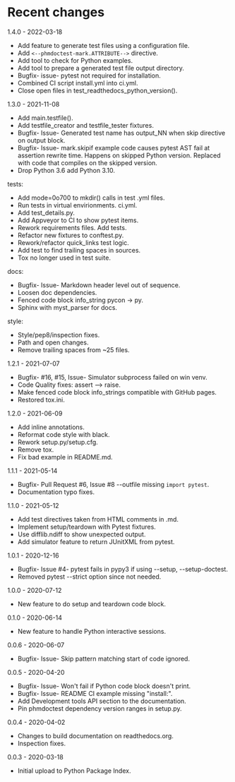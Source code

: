 # Recent changes

1.4.0 - 2022-03-18
- Add feature to generate test files using a configuration file.
- Add `<--phmdoctest-mark.ATTRIBUTE-->` directive.
- Add tool to check for Python examples.
- Add tool to prepare a generated test file output directory.
- Bugfix- issue- pytest not required for installation.
- Combined CI script install.yml into ci.yml.
- Close open files in test_readthedocs_python_version().


1.3.0 - 2021-11-08

- Add main.testfile().
- Add testfile_creator and testfile_tester fixtures.
- Bugfix- Issue- Generated test name has output_NN when skip
  directive on output block.
- Bugfix- Issue- mark.skipif example code causes pytest AST fail at
  assertion rewrite time. Happens on skipped Python version.
  Replaced with code that compiles on the skipped version.
- Drop Python 3.6 add Python 3.10.

tests:

- Add mode=0o700 to mkdir() calls in test .yml files.
- Run tests in virtual envirionments. ci.yml.
- Add test_details.py.
- Add Appveyor to CI to show pytest items.
- Rework requirements files. Add tests.
- Refactor new fixtures to conftest.py.
- Rework/refactor quick_links test logic.
- Add test to find trailing spaces in sources.
- Tox no longer used in test suite.

docs:
- Bugfix- Issue- Markdown header level out of sequence.
- Loosen doc dependencies.
- Fenced code block info_string pycon -> py.
- Sphinx with myst_parser for docs.

style:
- Style/pep8/inspection fixes.
- Path and open changes.
- Remove trailing spaces from ~25 files.


1.2.1 - 2021-07-07

- Bugfix- #16, #15, Issue- Simulator subprocess failed on win venv.
- Code Quality fixes: assert --> raise.
- Make fenced code block info_strings compatible with GitHub pages.
- Restored tox.ini.

1.2.0 - 2021-06-09

- Add inline annotations.
- Reformat code style with black.
- Rework setup.py/setup.cfg.
- Remove tox.
- Fix bad example in README.md.

1.1.1 - 2021-05-14

- Bugfix- Pull Request #6, Issue #8 --outfile missing `import pytest`.
- Documentation typo fixes.

1.1.0 - 2021-05-12

- Add test directives taken from HTML comments in .md.
- Implement setup/teardown with Pytest fixtures.
- Use difflib.ndiff to show unexpected output.
- Add simulator feature to return JUnitXML from pytest.

1.0.1 - 2020-12-16

- Bugfix- Issue #4- pytest fails in pypy3 if using --setup, --setup-doctest.
- Removed pytest --strict option since not needed.

1.0.0 - 2020-07-12

- New feature to do setup and teardown code block.

0.1.0 - 2020-06-14

- New feature to handle Python interactive sessions.

0.0.6 - 2020-06-07

- Bugfix- Issue- Skip pattern matching start of code ignored.

0.0.5 - 2020-04-20

- Bugfix- Issue- Won't fail if Python code block doesn't print.
- Bugfix- Issue- README CI example missing "install:".
- Add Development tools API section to the documentation.
- Pin phmdoctest dependency version ranges in setup.py.

0.0.4 - 2020-04-02

- Changes to build documentation on readthedocs.org.
- Inspection fixes.

0.0.3 - 2020-03-18

- Initial upload to Python Package Index.
